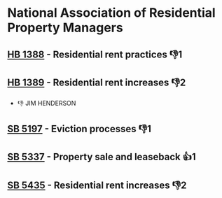 # National Association of Residential Property Managers

## [HB 1388](/bill/2023-24/hb/1388/) - Residential rent practices  👎1 

## [HB 1389](/bill/2023-24/hb/1389/) - Residential rent increases  👎2 
* 👎 JIM HENDERSON

## [SB 5197](/bill/2023-24/sb/5197/) - Eviction processes  👎1 

## [SB 5337](/bill/2023-24/sb/5337/) - Property sale and leaseback 👍1  

## [SB 5435](/bill/2023-24/sb/5435/) - Residential rent increases  👎2 